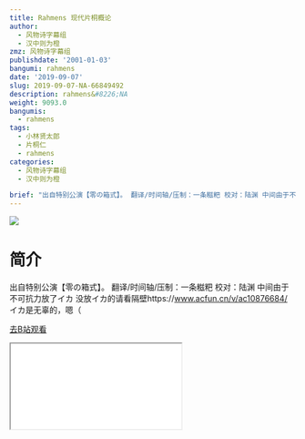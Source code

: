 ```yaml
---
title: Rahmens 现代片桐概论
author:
  - 风物诗字幕组
  - 汉中则为橙
zmz: 风物诗字幕组
publishdate: '2001-01-03'
bangumi: rahmens
date: '2019-09-07'
slug: 2019-09-07-NA-66849492
description: rahmens&#8226;NA
weight: 9093.0
bangumis:
  - rahmens
tags:
  - 小林贤太郎
  - 片桐仁
  - rahmens
categories:
  - 风物诗字幕组
  - 汉中则为橙

brief: "出自特别公演【零の箱式】。 翻译/时间轴/压制：一条糍粑 校对：陆渊 中间由于不可抗力放了イカ 没放イカ的请看隔壁https://www.acfun.cn/v/ac10876684/ イカ是无辜的，嗯（"
---
```

![](https://raw.githubusercontent.com/tcgriffith/owaraisite/master/static/tmpimg/a3718a183c6ca68fa86f747793cc4c0beb70a5d8.jpg.480.jpg)
# 简介  
出自特别公演【零の箱式】。
翻译/时间轴/压制：一条糍粑 校对：陆渊
中间由于不可抗力放了イカ
没放イカ的请看隔壁https://www.acfun.cn/v/ac10876684/
イカ是无辜的，嗯（  

[去B站观看](https://www.bilibili.com/video/av66849492/)
<div class ="resp-container"><iframe class="testiframe" src="//player.bilibili.com/player.html?aid=66849492"", scrolling="no", allowfullscreen="true" > </iframe></div> 
